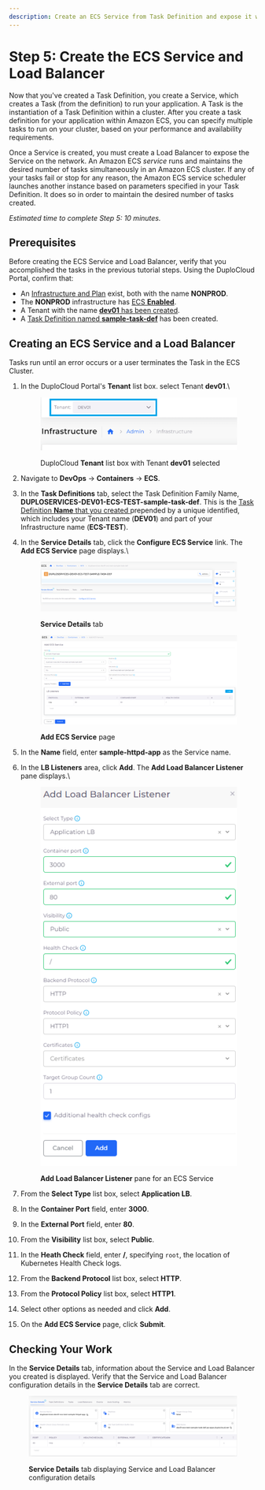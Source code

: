 ```yaml
---
description: Create an ECS Service from Task Definition and expose it with a Load Balancer
---
```


# Step 5: Create the ECS Service and Load Balancer

Now that you've created a Task Definition, you create a Service, which creates a Task (from the definition) to run your application. A Task is the instantiation of a Task Definition within a cluster. After you create a task definition for your application within Amazon ECS, you can specify multiple tasks to run on your cluster, based on your performance and availability requirements.&#x20;

Once a Service is created, you must create a Load Balancer to expose the Service on the network. An Amazon ECS _service_ runs and maintains the desired number of tasks simultaneously in an Amazon ECS cluster.  If any of your tasks fail or stop for any reason, the Amazon ECS service scheduler launches another instance based on parameters specified in your Task Definition. It does so in order to maintain the desired number of tasks created.

_Estimated time to complete Step 5: 10 minutes._

## Prerequisites <a href="#0-toc-title" id="0-toc-title"></a>

Before creating the ECS Service and Load Balancer, verify that you accomplished the tasks in the previous tutorial steps. Using the DuploCloud Portal, confirm that:

* An [Infrastructure and Plan](../step-1-infrastructure.md) exist, both with the name **NONPROD**.
* The **NONPROD** infrastructure has [ECS **Enabled**](../step-1-infrastructure.md#check-your-work).&#x20;
* A Tenant with the name [**dev01** has been created](../step-2-tenant.md).
* A [Task Definition named **sample-task-def**](step-4-create-app-via-ecs.md) has been created.

## Creating an ECS Service and a Load Balancer&#x20;

Tasks run until an error occurs or a user terminates the Task in the ECS Cluster.

1.  In the DuploCloud Portal's **Tenant** list box. select Tenant **dev01**.\


    <div align="left">

    <figure><img src="../../../.gitbook/assets/tenant_dev01 (5).png" alt=""><figcaption><p>DuploCloud <strong>Tenant</strong> list box with Tenant <strong>dev01</strong> selected</p></figcaption></figure>

    </div>


2. Navigate to **DevOps** -> **Containers** -> **ECS**.
3. In the **Task Definitions** tab, select the Task Definition Family Name, **DUPLOSERVICES-DEV01-ECS-TEST-sample-task-def**. This is the [Task Definition **Name** that you created ](step-4-create-app-via-ecs.md#creating-a-task-definition)prepended by a unique identified, which includes your Tenant name (**DEV01**) and part of your Infrastructure name (**ECS-TEST**).&#x20;
4.  In the **Service Details** tab, click the **Configure ECS Service** link. The **Add ECS Service** page displays.\


    <div align="left">

    <figure><img src="../../../.gitbook/assets/ecs_5.png" alt=""><figcaption><p><strong>Service Details</strong> tab <br></p></figcaption></figure>

    </div>

    <div align="left">

    <figure><img src="../../../.gitbook/assets/ecs_6.png" alt=""><figcaption><p><strong>Add ECS Service</strong> page</p></figcaption></figure>

    </div>


5. In the **Name** field, enter **sample-httpd-app** as the Service name.
6.  In the **LB Listeners** area, click **Add**. The **Add Load Balancer Listener** pane displays.\


    <div align="left">

    <figure><img src="../../../.gitbook/assets/dockerq.png" alt=""><figcaption><p><strong>Add Load Balancer Listener</strong> pane for an ECS Service</p></figcaption></figure>

    </div>


7. From the **Select Type** list box, select **Application LB**.
8. In the **Container Port** field, enter **3000**.
9. In the **External Port** field, enter **80**.
10. From the **Visibility** list box, select **Public**.
11. In the **Heath Check** field, enter **/**, specifying `root`, the location of Kubernetes Health Check logs.
12. From the **Backend Protocol** list box, select **HTTP**.
13. From the **Protocol Policy** list box, select **HTTP1**.
14. Select other options as needed and click **Add**.
15. On the **Add ECS Service** page, click **Submit**.&#x20;

## Checking Your Work

In the **Service Details** tab, information about the Service and Load Balancer you created is displayed. Verify that the Service and Load Balancer configuration details in the **Service Details** tab are correct.&#x20;

<figure><img src="../../../.gitbook/assets/ecs_8 (1).png" alt=""><figcaption><p><strong>Service Details</strong> tab displaying Service and Load Balancer configuration details</p></figcaption></figure>
